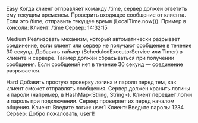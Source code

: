 Easy
Когда клиент отправляет команду /time, сервер должен ответить ему текущим временем.
Проверить входящее сообщение от клиента. Если это /time, отправить текущее время (LocalTime.now()).
Пример в консоли:
Клиент: /time
Сервер: 14:32:15

Medium
Реализовать механизм, который автоматически разрывает соединение, если клиент или сервер не получают сообщение в течение 30 секунд.
Добавить таймер (ScheduledExecutorService или Timer) в клиенте и сервере. Таймер должен сбрасываться при получении сообщения. Если сообщений нет в течение 30 секунд — соединение разрывается.

Hard
Добавить простую проверку логина и пароля перед тем, как клиент сможет отправлять сообщения.
Сервер должен хранить логины и пароли (например, в HashMap<String, String>). Клиент передает логин и пароль при подключении. Сервер проверяет их перед началом общения.
Клиент: Введите логин: user1
Клиент: Введите пароль: 1234 Сервер: Добро пожаловать, user1!

